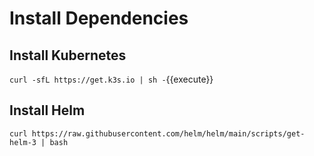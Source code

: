 # Install Dependencies

## Install Kubernetes

`curl -sfL https://get.k3s.io | sh -`{{execute}}

## Install Helm

`curl https://raw.githubusercontent.com/helm/helm/main/scripts/get-helm-3 | bash`
